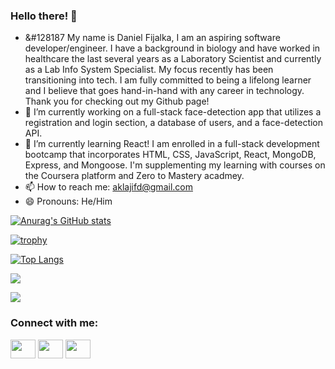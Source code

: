 ### Hello there! 👋

- &#128187 My name is Daniel Fijalka, I am an aspiring software developer/engineer. I have a background in biology and have worked in healthcare the last several years as a Laboratory Scientist and currently as a Lab Info System Specialist. My focus recently has been transitioning into tech. I am fully committed to being a lifelong learner and I believe that goes hand-in-hand with any career in technology. Thank you for checking out my Github page!
- 🔭 I’m currently working on a full-stack face-detection app that utilizes a registration and login section, a database of users, and a face-detection API. 
- 🌱 I’m currently learning React! I am enrolled in a full-stack development bootcamp that incorporates HTML, CSS, JavaScript, React, MongoDB, Express, and Mongoose. I'm supplementing my learning with courses on the Coursera platform and Zero to Mastery acadmey. 
-  📫 How to reach me: aklajifd@gmail.com
- 😄 Pronouns: He/Him
  
<!--
**aklajifd/aklajifd** is a ✨ _special_ ✨ repository because its `README.md` (this file) appears on your GitHub profile.

Here are some ideas to get you started:

- 🔭 I’m currently working on ...
- 🌱 I’m currently learning ...
- 👯 I’m looking to collaborate on ...
- 🤔 I’m looking for help with ...
- 💬 Ask me about ...
- 📫 How to reach me: aklajifd@gmail.com
- 😄 Pronouns: He/Him
- ⚡ Fun fact: ...
-->

[![Anurag's GitHub stats](https://github-readme-stats.vercel.app/api?username=aklajifd&show_icons=true&theme=gotham)](https://github.com/anuraghazra/github-readme-stats)

[![trophy](https://github-profile-trophy.vercel.app/?username=aklajifd&theme=onedark)](https://github.com/ryo-ma/github-profile-trophy)

[![Top Langs](https://github-readme-stats.vercel.app/api/top-langs/?username=aklajifd&layout=donut)](https://github.com/anuraghazra/github-readme-stats)

<!-- [![GitHub Streak](https://github-readme-streak-stats.herokuapp.com/?user=aklajifd)](https://git.io/streak-stats) -->

<picture>
    <source media="(prefers-color-scheme: dark)" srcset="https://streak-stats.demolab.com?user=aklajifd1&theme=dark" />
    <img src="https://streak-stats.demolab.com?user=aklajifd&theme=default" />
</picture>

![](https://komarev.com/ghpvc/?username=aklajifd&color=red)

<h3 align="left">Connect with me:</h3>
<p align="left">
<!-- <a href="your link" target="blank"><img align="center" src="https://cdn.jsdelivr.net/npm/simple-icons@3.0.1/icons/twitter.svg" alt="" height="30" width="40" /></a> -->
<a href="your link" target="blank"><img align="center" src="https://cdn.jsdelivr.net/npm/simple-icons@3.0.1/icons/linkedin.svg" alt="" height="30" width="40" style="color:blue;" /></a>
<a href="your link" target="blank"><img align="center" src="https://cdn.jsdelivr.net/npm/simple-icons@3.0.1/icons/instagram.svg" alt="" height="30" width="40" /></a>
<a href="your link" target="blank"><img align="center" src="https://cdn.jsdelivr.net/npm/simple-icons@3.0.1/icons/youtube.svg" alt="" height="30" width="40" /></a>
</p>


